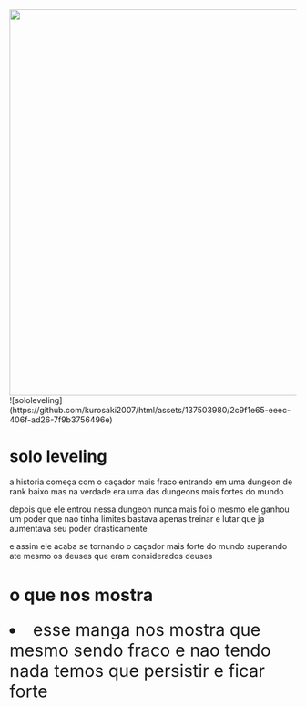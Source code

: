 <!DOCTYPE html>
<html lang="pt-br">
<head>
    <meta charset="UFT-8">
    <title>solo leveling</title>
    <link rel="stylesheet" href="style.css">
</head>
</body>
<div class="container">
    <img src="sololeveling.jpg" width="1370" height="677" />
    ![sololeveling](https://github.com/kurosaki2007/html/assets/137503980/2c9f1e65-eeec-406f-ad26-7f9b3756496e)
</div>
    <h1>solo leveling</h1>
    <p>a historia começa com o caçador mais fraco entrando em uma dungeon de rank baixo mas na verdade era uma das dungeons mais fortes do mundo</p>
    <p>depois que ele entrou nessa dungeon nunca mais foi o mesmo ele ganhou um poder que nao tinha limites bastava apenas treinar e lutar que ja aumentava seu poder drasticamente</p> 
    <p>e assim ele acaba se tornando o caçador mais forte do mundo superando ate mesmo os deuses que eram considerados deuses</p>
    
<h2 style="font-size: 30px">o que nos mostra</h2>
    </ul>
        <li style="font-size: 30px">esse manga nos mostra que mesmo sendo fraco e nao tendo nada temos que persistir e ficar forte</li>
    </ul>
</body>
</html>
